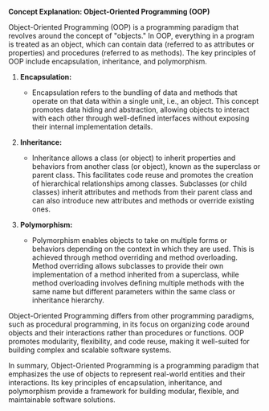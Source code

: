 **Concept Explanation: Object-Oriented Programming (OOP)**

Object-Oriented Programming (OOP) is a programming paradigm that revolves around the concept of "objects." In OOP, everything in a program is treated as an object, which can contain data (referred to as attributes or properties) and procedures (referred to as methods). The key principles of OOP include encapsulation, inheritance, and polymorphism.

1. **Encapsulation:**
    - Encapsulation refers to the bundling of data and methods that operate on that data within a single unit, i.e., an object. This concept promotes data hiding and abstraction, allowing objects to interact with each other through well-defined interfaces without exposing their internal implementation details.

2. **Inheritance:**
    - Inheritance allows a class (or object) to inherit properties and behaviors from another class (or object), known as the superclass or parent class. This facilitates code reuse and promotes the creation of hierarchical relationships among classes. Subclasses (or child classes) inherit attributes and methods from their parent class and can also introduce new attributes and methods or override existing ones.

3. **Polymorphism:**
    - Polymorphism enables objects to take on multiple forms or behaviors depending on the context in which they are used. This is achieved through method overriding and method overloading. Method overriding allows subclasses to provide their own implementation of a method inherited from a superclass, while method overloading involves defining multiple methods with the same name but different parameters within the same class or inheritance hierarchy.

Object-Oriented Programming differs from other programming paradigms, such as procedural programming, in its focus on organizing code around objects and their interactions rather than procedures or functions. OOP promotes modularity, flexibility, and code reuse, making it well-suited for building complex and scalable software systems.

In summary, Object-Oriented Programming is a programming paradigm that emphasizes the use of objects to represent real-world entities and their interactions. Its key principles of encapsulation, inheritance, and polymorphism provide a framework for building modular, flexible, and maintainable software solutions.